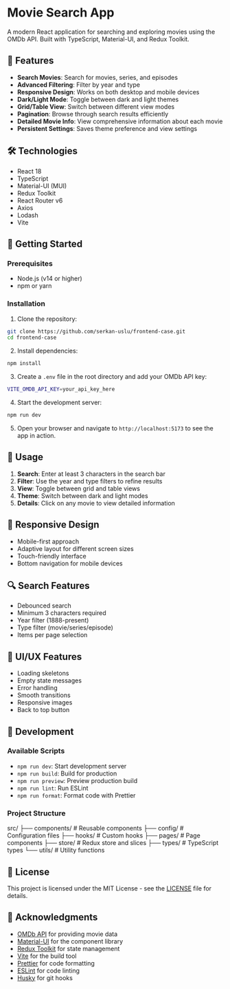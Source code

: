 # Movie Search App

A modern React application for searching and exploring movies using the OMDb API. Built with TypeScript, Material-UI, and Redux Toolkit.

## 🌟 Features

- **Search Movies**: Search for movies, series, and episodes
- **Advanced Filtering**: Filter by year and type
- **Responsive Design**: Works on both desktop and mobile devices
- **Dark/Light Mode**: Toggle between dark and light themes
- **Grid/Table View**: Switch between different view modes
- **Pagination**: Browse through search results efficiently
- **Detailed Movie Info**: View comprehensive information about each movie
- **Persistent Settings**: Saves theme preference and view settings

## 🛠️ Technologies

- React 18
- TypeScript
- Material-UI (MUI)
- Redux Toolkit
- React Router v6
- Axios
- Lodash
- Vite

## 🚀 Getting Started

### Prerequisites

- Node.js (v14 or higher)
- npm or yarn

### Installation

1. Clone the repository:

```bash
git clone https://github.com/serkan-uslu/frontend-case.git
cd frontend-case
```

2. Install dependencies:

```bash
npm install
```

3. Create a `.env` file in the root directory and add your OMDb API key:

```bash
VITE_OMDB_API_KEY=your_api_key_here
```

4. Start the development server:

```bash
npm run dev
```

5. Open your browser and navigate to `http://localhost:5173` to see the app in action.



## 🎯 Usage

1. **Search**: Enter at least 3 characters in the search bar
2. **Filter**: Use the year and type filters to refine results
3. **View**: Toggle between grid and table views
4. **Theme**: Switch between dark and light modes
5. **Details**: Click on any movie to view detailed information

## 📱 Responsive Design

- Mobile-first approach
- Adaptive layout for different screen sizes
- Touch-friendly interface
- Bottom navigation for mobile devices

## 🔍 Search Features

- Debounced search
- Minimum 3 characters required
- Year filter (1888-present)
- Type filter (movie/series/episode)
- Items per page selection

## 🎨 UI/UX Features

- Loading skeletons
- Empty state messages
- Error handling
- Smooth transitions
- Responsive images
- Back to top button

## 🔧 Development

### Available Scripts

- `npm run dev`: Start development server
- `npm run build`: Build for production
- `npm run preview`: Preview production build
- `npm run lint`: Run ESLint
- `npm run format`: Format code with Prettier

### Project Structure

src/
├── components/ # Reusable components
├── config/ # Configuration files
├── hooks/ # Custom hooks
├── pages/ # Page components
├── store/ # Redux store and slices
├── types/ # TypeScript types
└── utils/ # Utility functions


## 📄 License

This project is licensed under the MIT License - see the [LICENSE](LICENSE) file for details.

## 🙏 Acknowledgments

- [OMDb API](http://www.omdbapi.com/) for providing movie data
- [Material-UI](https://mui.com/) for the component library
- [Redux Toolkit](https://redux-toolkit.js.org/) for state management
- [Vite](https://vitejs.dev/) for the build tool
- [Prettier](https://prettier.io/) for code formatting
- [ESLint](https://eslint.org/) for code linting
- [Husky](https://typicode.github.io/husky/#/) for git hooks
